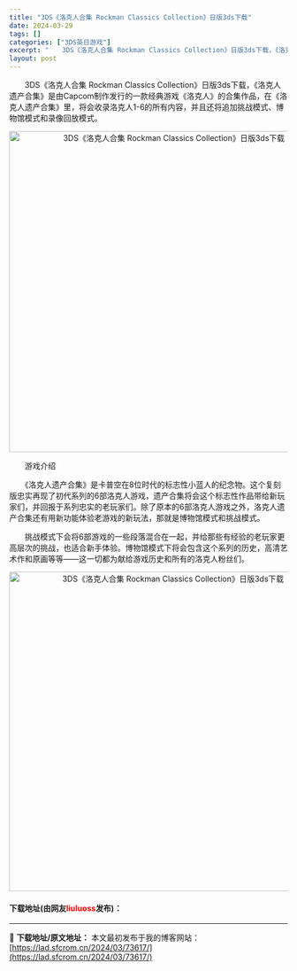 ```yaml
---
title: "3DS《洛克人合集 Rockman Classics Collection》日版3ds下载"
date: 2024-03-29
tags: []
categories: ["3DS英日游戏"]
excerpt: "　　3DS《洛克人合集 Rockman Classics Collection》日版3ds下载，《洛克人遗产合集》是由Capcom制作发行的一款经典游戏《洛克人》的合集作品，在《洛克人遗产合集》里，将会收录洛克人1-6的所有内容，并且还将追加挑战模式、博物馆模式和录像回放模式。 　　游戏介绍 　　《&hellip;"
layout: post
---
```


 <p>　　3DS《洛克人合集 Rockman Classics Collection》日版3ds下载，《洛克人遗产合集》是由Capcom制作发行的一款经典游戏《洛克人》的合集作品，在《洛克人遗产合集》里，将会收录洛克人1-6的所有内容，并且还将追加挑战模式、博物馆模式和录像回放模式。</p> <p align="center"><img align="" border="0" src="https://lad.sfcrom.cn/wp-content/uploads/2024/03/20240329_66063024c2a93.png" width="580" alt="3DS《洛克人合集 Rockman Classics Collection》日版3ds下载" /></p> <p>　　游戏介绍</p> <p>　　《洛克人遗产合集》是卡普空在8位时代的标志性小蓝人的纪念物。这个复刻版忠实再现了初代系列的6部洛克人游戏，遗产合集将会这个标志性作品带给新玩家们，并回报于系列忠实的老玩家们。除了原本的6部洛克人游戏之外，洛克人遗产合集还有用新功能体验老游戏的新玩法，那就是博物馆模式和挑战模式。</p> <p>　　挑战模式下会将6部游戏的一些段落混合在一起，并给那些有经验的老玩家更高层次的挑战，也适合新手体验。博物馆模式下将会包含这个系列的历史，高清艺术作和原画等等&mdash;&mdash;这一切都为献给游戏历史和所有的洛克人粉丝们。</p> <p align="center"><img align="" border="0" src="https://lad.sfcrom.cn/wp-content/uploads/2024/03/20240329_6606302587348.png" width="577" alt="3DS《洛克人合集 Rockman Classics Collection》日版3ds下载" /></p> <p><h4>下载地址(由网友<font color="red">liuluoss</font>发布)：</h4></p> 

---
📖 **下载地址/原文地址：** 本文最初发布于我的博客网站：[https://lad.sfcrom.cn/2024/03/73617/](https://lad.sfcrom.cn/2024/03/73617/)
